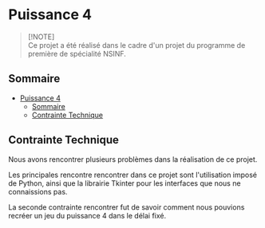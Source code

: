 # Puissance 4

> [!NOTE]\
> Ce projet a été réalisé dans le cadre d'un projet du programme de première de spécialité NSINF.

## Sommaire

- [Puissance 4](#puissance-4)
  - [Sommaire](#sommaire)
  - [Contrainte Technique](#contrainte-technique)

## Contrainte Technique

Nous avons rencontrer plusieurs problèmes dans la réalisation de ce projet.

Les principales rencontre rencontrer dans ce projet sont l'utilisation imposé de Python, ainsi que la librairie Tkinter pour les interfaces que nous ne connaissions pas.

La seconde contrainte rencontrer fut de savoir comment nous pouvions recréer un jeu du puissance 4 dans le délai fixé.
